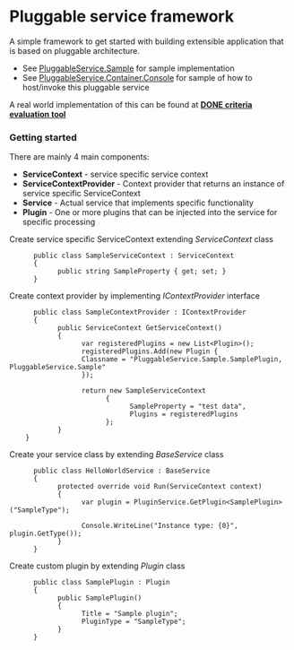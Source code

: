 # Pluggable service framework

A simple framework to get started with building extensible application that is based on pluggable architecture.


* See [PluggableService.Sample](https://github.com/abhijeetd/Pluggable-service-framework/tree/master/PluggableService/PluggableService.Sample) for sample implementation
* See [PluggableService.Container.Console](https://github.com/abhijeetd/Pluggable-service-framework/tree/master/PluggableService/PluggableService.Container.Console) for sample of how to host/invoke this pluggable service 

A real world implementation of this can be found at **[DONE criteria evaluation tool](https://github.com/abhijeetd/Agile-done-criteria-evaluator)**
### Getting started

There are mainly 4 main components:
* **ServiceContext** - service specific service context 
* **ServiceContextProvider** - Context provider that returns an instance of service specific ServiceContext
* **Service** - Actual service that implements specific functionality
* **Plugin** - One or more plugins that can be injected into the service for specific processing 
 


Create service specific ServiceContext extending *ServiceContext* class

```
      public class SampleServiceContext : ServiceContext
      {
            public string SampleProperty { get; set; }
      }
```   

Create context provider by implementing *IContextProvider* interface

```
      public class SampleContextProvider : IContextProvider
      {
            public ServiceContext GetServiceContext()
            {
                  var registeredPlugins = new List<Plugin>();
                  registeredPlugins.Add(new Plugin { 
                  Classname = "PluggableService.Sample.SamplePlugin, PluggableService.Sample" 
                  });

                  return new SampleServiceContext 
                        { 
                              SampleProperty = "test data", 
                              Plugins = registeredPlugins 
                        };
            }
    }
```   


Create your service class by extending *BaseService* class

```
      public class HelloWorldService : BaseService
      {
            protected override void Run(ServiceContext context)
            {
                  var plugin = PluginService.GetPlugin<SamplePlugin>("SampleType");

                  Console.WriteLine("Instance type: {0}", plugin.GetType());
            }
      }
```

Create custom plugin by extending *Plugin* class

```
      public class SamplePlugin : Plugin
      {
            public SamplePlugin()
            {
                  Title = "Sample plugin";
                  PluginType = "SampleType";
            }
      }
```   
 



